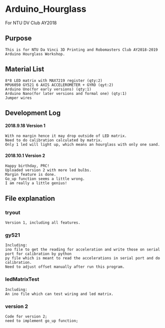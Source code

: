 # Arduino_Hourglass
For NTU DV Club AY2018
## Purpose
    This is for NTU Da Vinci 3D Printing and Robomasters Club AY2018-2019 Arduino Hourglass Workshop.
## Material List
    8*8 LED matrix with MAX7219 register (qty:2)
    MPU6050 GY521 6 AXIS ACCELEROMETER + GYRO (qyt:2)
    Arduino Uno(for early versions) (qty:1)
    Arduino Nano(for later versions and formal one) (qty:1)
    Jumper wires
   
## Development Log
#### 2018.9.18 Version 1 
    With no margin hence it may drop outside of LED matrix.
    Need to do calibration calculated by matrix.
    Only 1 led will light up, which means an hourglass with only one sand.
#### 2018.10.1 Version 2
    Happy birthday, PRC!
    Uploaded version 2 with more led bulbs.
    Margin feature is done.
    Go_up function seems a little wrong.
    I am really a little genius!
## File explanation
### tryout
    Version 1, including all features.
### gy521
    Including:
    ino file to get the reading for acceleration and write those on serial port for calibration by python
    py file which is meant to read the accelerations in serial port and do calibration.
    Need to adjust offset manually after run this program.
### ledMatrixTest
    Including:
    An ino file which can test wiring and led matrix.
### version 2
    Code for version 2;
    need to implement go_up function;
